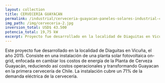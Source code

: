 ```yaml
---
layout: collection
title: CERVECERIA GUAYACAN
permalink: /industrial/cerveceria-guayacan-paneles-solares-industrial-chile/
img_path: /img/cerveceria-2.jpg
inversion_total: USD$ 43.500
potencia_total: 19,75 kW
excerpt: Proyecto fue desarrollado en la localidad de Diaguitas en Vicuña, el año 2015. Consiste en una instalación de una planta solar fotovoltaica on-grid...
---
```


Este proyecto fue desarrollado en la localidad de Diaguitas en Vicuña, el año 2015. Consiste en una instalación de una planta solar fotovoltaica on-grid, enfocada en cambiar los costos de energía de la Planta de Cerveza Guayacán, reduciendo así costos operacionales y transformando Guayacan en la primera cervecería de Chile. La instalación cubre un 71% de la demanda eléctrica de la cervecería.
